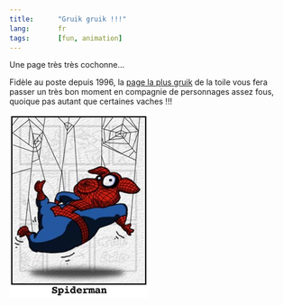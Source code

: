```yaml
---
title:      "Gruik gruik !!!"
lang:       fr
tags:       [fun, animation]
---
```


Une page très très cochonne…

Fidèle au poste depuis 1996, la [page la plus gruik](http://www.pinkpigpage.com/) de la toile vous fera passer un très bon moment en compagnie de personnages assez fous, quoique pas autant que certaines vaches !!!

![](gruik-spiderman.jpg)
